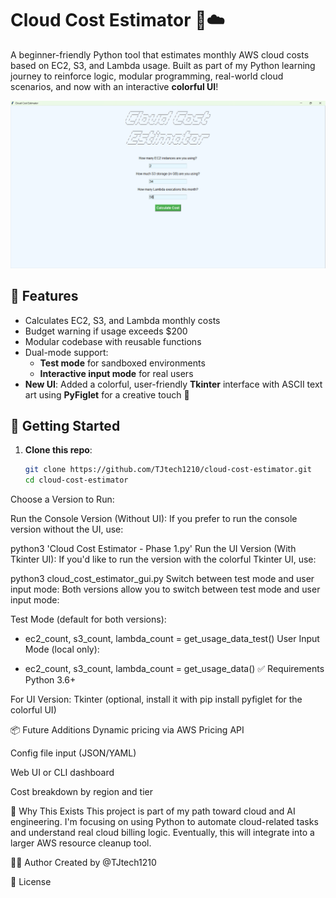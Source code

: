 # Cloud Cost Estimator 💸☁️

A beginner-friendly Python tool that estimates monthly AWS cloud costs based on EC2, S3, and Lambda usage. Built as part of my Python learning journey to reinforce logic, modular programming, real-world cloud scenarios, and now with an interactive **colorful UI**!

![Cloud Cost Estimator UI](https://github.com/TJtech1210/cloud-cost-estimator/blob/main/pictures/cloud_cost_estimatore%20phase%201%20image.png)

## 🔧 Features

- Calculates EC2, S3, and Lambda monthly costs
- Budget warning if usage exceeds $200
- Modular codebase with reusable functions
- Dual-mode support:
  - **Test mode** for sandboxed environments
  - **Interactive input mode** for real users
- **New UI**: Added a colorful, user-friendly **Tkinter** interface with ASCII text art using **PyFiglet** for a creative touch 🎨

## 🚀 Getting Started

1. **Clone this repo**:
   
   ```bash
   git clone https://github.com/TJtech1210/cloud-cost-estimator.git
   cd cloud-cost-estimator
Choose a Version to Run:

Run the Console Version (Without UI):
If you prefer to run the console version without the UI, use:


python3 'Cloud Cost Estimator - Phase 1.py'
Run the UI Version (With Tkinter UI):
If you'd like to run the version with the colorful Tkinter UI, use:


python3 cloud_cost_estimator_gui.py
Switch between test mode and user input mode:
Both versions allow you to switch between test mode and user input mode:

Test Mode (default for both versions):


- ec2_count, s3_count, lambda_count = get_usage_data_test()
User Input Mode (local only):


- ec2_count, s3_count, lambda_count = get_usage_data()
✅ Requirements
Python 3.6+

For UI Version: Tkinter (optional, install it with pip install pyfiglet for the colorful UI)

📦 Future Additions
Dynamic pricing via AWS Pricing API

Config file input (JSON/YAML)

Web UI or CLI dashboard

Cost breakdown by region and tier

🧠 Why This Exists
This project is part of my path toward cloud and AI engineering. I'm focusing on using Python to automate cloud-related tasks and understand real cloud billing logic. Eventually, this will integrate into a larger AWS resource cleanup tool.

👨‍💻 Author
Created by @TJtech1210

📄 License
